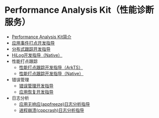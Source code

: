 # Performance Analysis Kit（性能诊断服务）
- [Performance Analysis Kit简介](../dfx/performance-analysis-kit-overview.md)
- [应用事件打点开发指导](../dfx/hiappevent-guidelines.md)
- [分布式跟踪开发指导](../dfx/hitracechain-guidelines.md)
- [HiLog开发指导（Native）](../dfx/hilog-guidelines.md)
- 性能打点跟踪
  - [性能打点跟踪开发指导（ArkTS）](../dfx/hitracemeter-guidelines.md)
  - [性能打点跟踪开发指导（Native）](../dfx/hitracemeter-native-guidelines.md)
- 错误管理
  - [错误管理开发指导](../dfx/errormanager-guidelines.md)
  - [应用恢复开发指导](../dfx/apprecovery-guidelines.md)
- 日志分析
  - [应用无响应(appfreeze)日志分析指导](../dfx/appfreeze-guidelines.md)
  - [进程崩溃(cppcrash)日志分析指导](../dfx/cppcrash-guidelines.md)